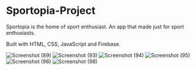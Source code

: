 # Sportopia-Project
Sportopia is the home of sport enthusiast. An app that made just for sport enthusiasts.

Built with HTML, CSS, JavaScript and Firebase.

![Screenshot (89)](https://github.com/AbassKoyang/Sportopia-Project/assets/125982523/b271f945-3701-4f5f-affa-50b759140b07)
![Screenshot (93)](https://github.com/AbassKoyang/Sportopia-Project/assets/125982523/4ed9b8b2-cef5-4df3-b68d-4f18eafb28ca)
![Screenshot (94)](https://github.com/AbassKoyang/Sportopia-Project/assets/125982523/9ea5013f-2050-4bc6-99a1-de9e0a3445fd)
![Screenshot (95)](https://github.com/AbassKoyang/Sportopia-Project/assets/125982523/f7f2413a-ad46-408c-9b2c-190f4e89b15e)
![Screenshot (96)](https://github.com/AbassKoyang/Sportopia-Project/assets/125982523/5dae678b-61f8-4053-92ee-8afd86435665)
![Screenshot (98)](https://github.com/AbassKoyang/Sportopia-Project/assets/125982523/904538b9-abb2-4685-adeb-101a4374d6a5)
